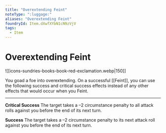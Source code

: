 ```yaml
---
title: "Overextending Feint"
noteType: ":luggage:"
aliases: "Overextending Feint"
foundryId: Item.dXwfXYbN1cN9zVjV
tags:
  - Item
---
```


# Overextending Feint
![[icons-sundries-books-book-red-exclamation.webp|150]]

You goad a foe into overextending. On a successful [[Feint]], you can use the following success and critical success effects instead of any other effects that would occur when you Feint.

* * *

**Critical Success** The target takes a –2 circumstance penalty to all attack rolls against you before the end of its next turn.

**Success** The target takes a –2 circumstance penalty to its next attack roll against you before the end of its next turn.

